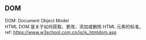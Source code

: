 ## DOM
DOM: Document Object Model  
HTML DOM 是关于如何获取、更改、添加或删除 HTML 元素的标准。  
ref: https://www.w3school.com.cn/js/js_htmldom.asp  
